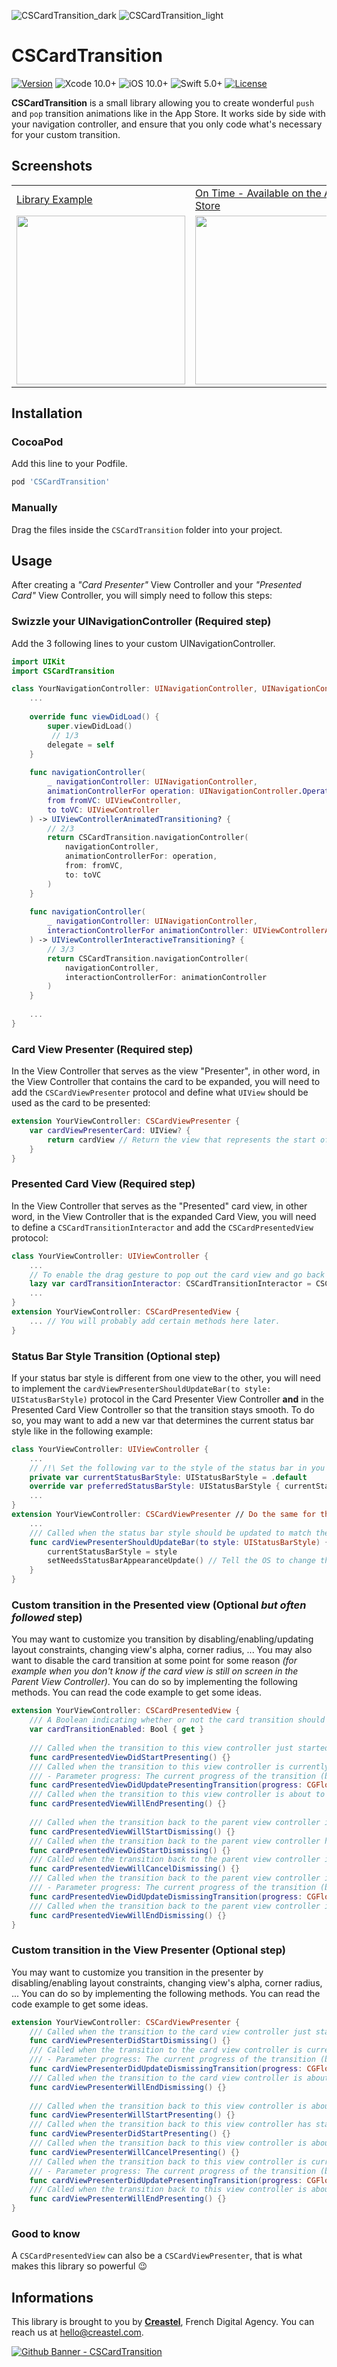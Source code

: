![CSCardTransition_dark](https://user-images.githubusercontent.com/25668948/149791371-3d2024c2-5dcc-4338-bfa8-1cb0112ab2aa.png#gh-dark-mode-only)
![CSCardTransition_light](https://user-images.githubusercontent.com/25668948/149791399-9f71b32a-d4af-47e6-a0a6-4985e469eff6.png#gh-light-mode-only)
# CSCardTransition

[![Version](https://img.shields.io/cocoapods/v/CSCardTransition.svg)](http://cocoapods.org/pods/CSCardTransition)
![Xcode 10.0+](https://img.shields.io/badge/Xcode-10.0%2B-blue.svg)
![iOS 10.0+](https://img.shields.io/badge/iOS-10.0%2B-blue.svg)
![Swift 5.0+](https://img.shields.io/badge/Swift-5.0%2B-blue.svg)
[![License](https://img.shields.io/cocoapods/l/CSCardTransition.svg)](https://github.com/Creastel/ios-card-transition/blob/main/LICENSE)

**CSCardTransition** is a small library allowing you to create wonderful `push` and `pop` transition animations like in the App Store. 
It works side by side with your navigation controller, and ensure that you only code what's necessary for your custom transition.

## Screenshots

<table>
  <tr>
    <td><a href="https://github.com/Creastel/CSCardTransition">Library Example</a></td>
     <td><a href="https://creas.tel/ontime">On Time - Available on the App Store</a></td>
  </tr>
  <tr>
    <td><img src="https://user-images.githubusercontent.com/25668948/148649687-4dbd1371-89f4-4943-a619-d89b45168925.gif" width=270></td>
    <td><img src="https://user-images.githubusercontent.com/25668948/148735697-cfff7415-7969-4f18-a510-3101519705c6.gif" width=270></td>
  </tr>
</table>


## Installation

### CocoaPod
Add this line to your Podfile.

``` ruby
pod 'CSCardTransition'
```

### Manually
Drag the files inside the `CSCardTransition` folder into your project.

## Usage

After creating a _"Card Presenter"_ View Controller and your _"Presented Card"_ View Controller, you will simply need to follow this steps:

### Swizzle your UINavigationController (Required step)

Add the 3 following lines to your custom UINavigationController.

``` swift
import UIKit
import CSCardTransition

class YourNavigationController: UINavigationController, UINavigationControllerDelegate {
    ...
    
    override func viewDidLoad() {
        super.viewDidLoad()
         // 1/3
        delegate = self
    }
    
    func navigationController(
        _ navigationController: UINavigationController,
        animationControllerFor operation: UINavigationController.Operation,
        from fromVC: UIViewController,
        to toVC: UIViewController
    ) -> UIViewControllerAnimatedTransitioning? {
        // 2/3
        return CSCardTransition.navigationController(
            navigationController,
            animationControllerFor: operation,
            from: fromVC,
            to: toVC
        )
    }
    
    func navigationController(
        _ navigationController: UINavigationController,
        interactionControllerFor animationController: UIViewControllerAnimatedTransitioning
    ) -> UIViewControllerInteractiveTransitioning? {
        // 3/3
        return CSCardTransition.navigationController(
            navigationController,
            interactionControllerFor: animationController
        )
    }
    
    ...
}
```

### Card View Presenter (Required step)
In the View Controller that serves as the view "Presenter", in other word, in the View Controller that contains the card to be expanded, you will need to add the `CSCardViewPresenter` protocol and define what `UIView` should be used as the card to be presented:
``` swift
extension YourViewController: CSCardViewPresenter {
    var cardViewPresenterCard: UIView? {
        return cardView // Return the view that represents the start of your transition
    }
}
```
### Presented Card View (Required step)
In the View Controller that serves as the "Presented" card view, in other word, in the View Controller that is the expanded Card View, you will need to define a `CSCardTransitionInteractor` and add the `CSCardPresentedView` protocol:
``` swift
class YourViewController: UIViewController {
    ...
    // To enable the drag gesture to pop out the card view and go back to the parent view controller.
    lazy var cardTransitionInteractor: CSCardTransitionInteractor = CSCardTransitionInteractor(viewController: self)
    ...
}
extension YourViewController: CSCardPresentedView {
    ... // You will probably add certain methods here later.
}
```

### Status Bar Style Transition (Optional step)

If your status bar style is different from one view to the other, you will need to implement the `cardViewPresenterShouldUpdateBar(to style: UIStatusBarStyle)` protocol in the Card Presenter View Controller **and** in the Presented Card View Controller so that the transition stays smooth. To do so, you may want to add a new var that determines the current status bar style like in the following example:

``` swift
class YourViewController: UIViewController {
    ...
    // /!\ Set the following var to the style of the status bar in you view controller (here: .default)
    private var currentStatusBarStyle: UIStatusBarStyle = .default
    override var preferredStatusBarStyle: UIStatusBarStyle { currentStatusBarStyle } // Overrides the status bar style
    ...
}
extension YourViewController: CSCardViewPresenter // Do the same for the CSCardPresentedView {
    ...
    /// Called when the status bar style should be updated to match the transition progress
    func cardViewPresenterShouldUpdateBar(to style: UIStatusBarStyle) {
        currentStatusBarStyle = style
        setNeedsStatusBarAppearanceUpdate() // Tell the OS to change the status bar style
    }
}
```

### Custom transition in the Presented view (Optional _but often followed_ step)
You may want to customize you transition by disabling/enabling/updating layout constraints, changing view's alpha, corner radius, ... You may also want to disable the card transition at some point for some reason _(for example when you don't know if the card view is still on screen in the Parent View Controller)_.
You can do so by implementing the following methods. You can read the code example to get some ideas.

``` swift
extension YourViewController: CSCardPresentedView {
    /// A Boolean indicating whether or not the card transition should occur.
    var cardTransitionEnabled: Bool { get }
        
    /// Called when the transition to this view controller just started.
    func cardPresentedViewDidStartPresenting() {}
    /// Called when the transition to this view controller is currently in progress
    /// - Parameter progress: The current progress of the transition (between 0 and 1)
    func cardPresentedViewDidUpdatePresentingTransition(progress: CGFloat) {}
    /// Called when the transition to this view controller is about to end.
    func cardPresentedViewWillEndPresenting() {}
        
    /// Called when the transition back to the parent view controller is about to start.
    func cardPresentedViewWillStartDismissing() {}
    /// Called when the transition back to the parent view controller has started.
    func cardPresentedViewDidStartDismissing() {}
    /// Called when the transition back to the parent view controller is about to be canceled.
    func cardPresentedViewWillCancelDismissing() {}
    /// Called when the transition back to the parent view controller is currently in progress.
    /// - Parameter progress: The current progress of the transition (between 0 and 1)
    func cardPresentedViewDidUpdateDismissingTransition(progress: CGFloat) {}
    /// Called when the transition back to the parent view controller is about to be completed.
    func cardPresentedViewWillEndDismissing() {}
}
```

### Custom transition in the View Presenter (Optional step)
You may want to customize you transition in the presenter by disabling/enabling layout constraints, changing view's alpha, corner radius, ... You can do so by implementing the following methods. You can read the code example to get some ideas.

``` swift
extension YourViewController: CSCardViewPresenter {
    /// Called when the transition to the card view controller just started.
    func cardViewPresenterDidStartDismissing() {}
    /// Called when the transition to the card view controller is currently in progress
    /// - Parameter progress: The current progress of the transition (between 0 and 1)
    func cardViewPresenterDidUpdateDismissingTransition(progress: CGFloat) {}
    /// Called when the transition to the card view controller is about to end.
    func cardViewPresenterWillEndDismissing() {}
    
    /// Called when the transition back to this view controller is about to start.
    func cardViewPresenterWillStartPresenting() {}
    /// Called when the transition back to this view controller has started.
    func cardViewPresenterDidStartPresenting() {}
    /// Called when the transition back to this view controller is about to be canceled.
    func cardViewPresenterWillCancelPresenting() {}
    /// Called when the transition back to this view controller is currently in progress.
    /// - Parameter progress: The current progress of the transition (between 0 and 1)
    func cardViewPresenterDidUpdatePresentingTransition(progress: CGFloat) {}
    /// Called when the transition back to this view controller is about to be completed.
    func cardViewPresenterWillEndPresenting() {}
}
```

### Good to know
A `CSCardPresentedView` can also be a `CSCardViewPresenter`, that is what makes this library so powerful 😉

## Informations
This library is brought to you by <b>[Creastel](https://creastel.com)</b>, French Digital Agency.
You can reach us at [hello@creastel.com](mailto:hello@creastel.com).

[![Github Banner - CSCardTransition](https://user-images.githubusercontent.com/25668948/149791677-5ade44e7-7e8b-491e-8910-c1907648e137.png)](https://creastel.com)
